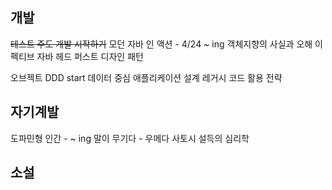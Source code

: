 ## 개발
~~테스트 주도 개발 시작하기~~
모던 자바 인 액션 - 4/24 ~ ing
객체지향의 사실과 오해
이펙티브 자바
헤드 퍼스트 디자인 패턴

오브젝트
DDD start
데이터 중심 애플리케이션 설계
레거시 코드 활용 전략
## 자기계발
도파민형 인간 - ~ ing
말이 무기다 - 우메다 사토시
설득의 심리학

## 소설


